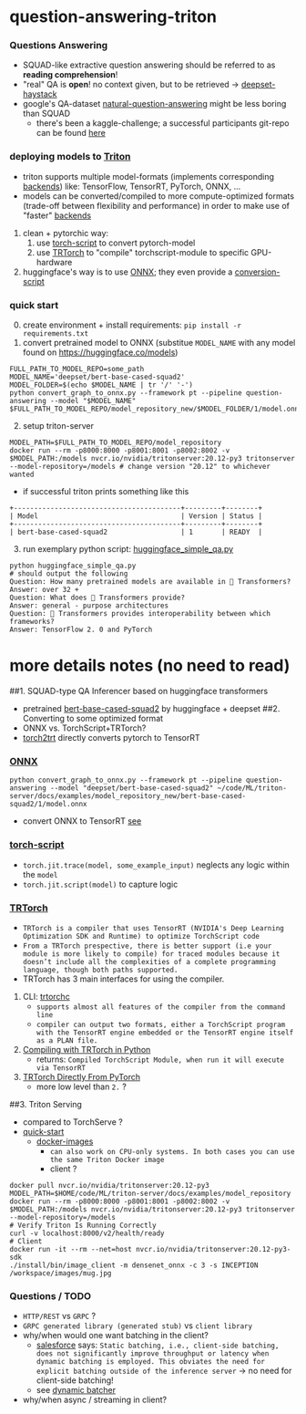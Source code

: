 # question-answering-triton
### Questions Answering
* SQUAD-like extractive question answering should be referred to as __reading comprehension__!
* "real" QA is __open__! no context given, but to be retrieved -> [deepset-haystack](https://github.com/deepset-ai/haystack)
* google's QA-dataset [natural-question-answering](https://www.kaggle.com/c/tensorflow2-question-answering/overview) might be less boring than SQUAD
    * there's been a kaggle-challenge; a successful participants git-repo can be found [here](https://github.com/see--/natural-question-answering)


### deploying models to [Triton](https://developer.nvidia.com/nvidia-triton-inference-server)
* triton supports multiple model-formats (implements corresponding [backends](https://github.com/triton-inference-server/backend/blob/main/README.md#backends)) like: TensorFlow, TensorRT, PyTorch, ONNX, ...
* models can be converted/compiled to more compute-optimized formats (trade-off between flexibility and performance) in order to make use of "faster" [backends](https://github.com/triton-inference-server/backend/blob/main/README.md#backends)
  
1. clean + pytorchic way:
    1. use [torch-script](https://pytorch.org/docs/stable/jit.html) to convert pytorch-model 
    2. use [TRTorch](https://github.com/NVIDIA/TRTorch) to "compile" torchscript-module to specific GPU-hardware
2. huggingface's way is to use [ONNX](https://huggingface.co/transformers/serialization.html); they even provide a [conversion-script](https://github.com/huggingface/transformers/blob/master/src/transformers/convert_graph_to_onnx.py)

### quick start
0. create environment + install requirements: `pip install -r requirements.txt`
1. convert pretrained model to ONNX (substitue `MODEL_NAME` with any model found on https://huggingface.co/models)
```shell
FULL_PATH_TO_MODEL_REPO=some_path
MODEL_NAME='deepset/bert-base-cased-squad2'
MODEL_FOLDER=$(echo $MODEL_NAME | tr '/' '-')
python convert_graph_to_onnx.py --framework pt --pipeline question-answering --model "$MODEL_NAME" $FULL_PATH_TO_MODEL_REPO/model_repository_new/$MODEL_FOLDER/1/model.onnx
```
2. setup triton-server
```shell
MODEL_PATH=$FULL_PATH_TO_MODEL_REPO/model_repository
docker run --rm -p8000:8000 -p8001:8001 -p8002:8002 -v $MODEL_PATH:/models nvcr.io/nvidia/tritonserver:20.12-py3 tritonserver --model-repository=/models # change version "20.12" to whichever wanted
```
* if successful triton prints something like this 
```shell
+-----------------------------------------+---------+--------+
| Model                                   | Version | Status |
+-----------------------------------------+---------+--------+
| bert-base-cased-squad2                  | 1       | READY  |
```
3. run exemplary python script: [huggingface_simple_qa.py](huggingface_simple_qa.py)
```shell
python huggingface_simple_qa.py
# should output the following
Question: How many pretrained models are available in 🤗 Transformers?
Answer: over 32 +
Question: What does 🤗 Transformers provide?
Answer: general - purpose architectures
Question: 🤗 Transformers provides interoperability between which frameworks?
Answer: TensorFlow 2. 0 and PyTorch

```

# more details notes (no need to read)
##1. SQUAD-type QA Inferencer based on huggingface transformers
* pretrained [bert-base-cased-squad2](https://huggingface.co/deepset/bert-base-cased-squad2) by huggingface + deepset
##2. Converting to some optimized format
* ONNX vs. TorchScript+TRTorch? 
* [torch2trt](https://github.com/NVIDIA-AI-IOT/torch2trt) directly converts pytorch to TensorRT

### [ONNX](https://huggingface.co/transformers/serialization.html)
```shell
python convert_graph_to_onnx.py --framework pt --pipeline question-answering --model "deepset/bert-base-cased-squad2" ~/code/ML/triton-server/docs/examples/model_repository_new/bert-base-cased-squad2/1/model.onnx
```
* convert ONNX to TensorRT [see](https://github.com/onnx/onnx-tensorrt)

### [torch-script](https://pytorch.org/docs/stable/jit.html)
* `torch.jit.trace(model, some_example_input)` neglects any logic within the `model`
* `torch.jit.script(model)` to capture logic
### [TRTorch](https://github.com/NVIDIA/TRTorch)
* `TRTorch is a compiler that uses TensorRT (NVIDIA's Deep Learning Optimization SDK and Runtime) to optimize TorchScript code`
* `From a TRTorch prespective, there is better support (i.e your module is more likely to compile) for traced modules because it doesn’t include all the complexities of a complete programming language, though both paths supported. `
* TRTorch has 3 main interfaces for using the compiler.
1. CLI: [trtorchc](https://nvidia.github.io/TRTorch/tutorials/trtorchc.html)
    * `supports almost all features of the compiler from the command line`
    * `compiler can output two formats, either a TorchScript program with the TensorRT engine embedded or the TensorRT engine itself as a PLAN file.`    
2. [Compiling with TRTorch in Python](https://nvidia.github.io/TRTorch/py_api/trtorch.html)
   * returns: `Compiled TorchScript Module, when run it will execute via TensorRT`
3. [TRTorch Directly From PyTorch](https://nvidia.github.io/TRTorch/tutorials/use_from_pytorch.html)
    * more low level than `2.` ?
        

##3. Triton Serving
* compared to TorchServe ? 
* [quick-start](https://github.com/triton-inference-server/server/blob/r20.12/docs/quickstart.md)
    * [docker-images](https://ngc.nvidia.com/catalog/containers/nvidia:tritonserver)
        * `can also work on CPU-only systems. In both cases you can use the same Triton Docker image`
        * client ? 
```shell
docker pull nvcr.io/nvidia/tritonserver:20.12-py3
MODEL_PATH=$HOME/code/ML/triton-server/docs/examples/model_repository
docker run --rm -p8000:8000 -p8001:8001 -p8002:8002 -v $MODEL_PATH:/models nvcr.io/nvidia/tritonserver:20.12-py3 tritonserver --model-repository=/models
# Verify Triton Is Running Correctly
curl -v localhost:8000/v2/health/ready
# Client
docker run -it --rm --net=host nvcr.io/nvidia/tritonserver:20.12-py3-sdk
./install/bin/image_client -m densenet_onnx -c 3 -s INCEPTION /workspace/images/mug.jpg
```
### Questions / TODO
* `HTTP/REST` vs `GRPC` ? 
* `GRPC generated library (generated stub)` vs `client library`
* why/when would one want batching in the client?
    * [salesforce](https://blog.einstein.ai/benchmarking-tensorrt-inference-server/) says: 
        `Static batching, i.e., client-side batching, does not significantly improve throughput or latency when dynamic batching is employed. This obviates the need for explicit batching outside of the inference server` -> no need for client-side batching!
    * see [dynamic batcher](https://github.com/triton-inference-server/server/blob/r20.12/docs/model_configuration.md#dynamic-batcher)
* why/when async / streaming in client?